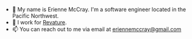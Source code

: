 - 👋 My name is Erienne McCray. I'm a software engineer located in the Pacific Northwest.
- 💼 I work for [Revature](https://revature.com/).
- 📫 You can reach out to me via email at eriennemccray@gmail.com

<!---
ebmccray/ebmccray is a ✨ special ✨ repository because its `README.md` (this file) appears on your GitHub profile.
You can click the Preview link to take a look at your changes.
--->
